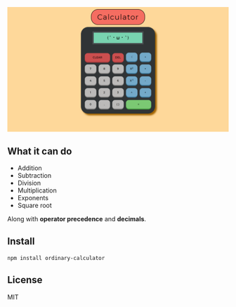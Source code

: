 <p align="center">
<a href="https://anordinaryusername.github.io/Calculator/">

![Calculator](https://github.com/AnOrdinaryUsername/Calculator/blob/master/images/the-calculator.png)

</a>
</p>
<p align="center" A simple calculator 🖩 with basic mathematical operations. </p>

<p align="center" **Product of mankind's quest to alleviate the tediousness of math, all in a compact web format** </p>

## What it can do

- Addition
- Subtraction
- Division
- Multiplication
- Exponents
- Square root

Along with <b>operator precedence</b> and <b>decimals</b>.

## Install

```sh
npm install ordinary-calculator
```

## License

MIT
